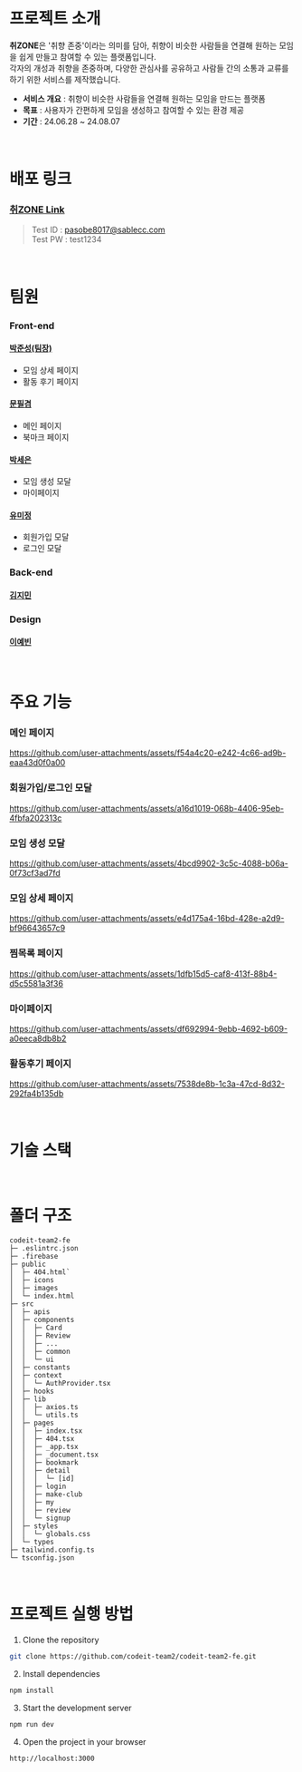 # 프로젝트 소개
**취ZONE**은 '취향 존중'이라는 의미를 담아, 취향이 비슷한 사람들을 연결해 원하는 모임을 쉽게 만들고 참여할 수 있는 플랫폼입니다.</br>
각자의 개성과 취향을 존중하며, 다양한 관심사를 공유하고 사람들 간의 소통과 교류를 하기 위한 서비스를 제작했습니다.

- **서비스 개요** : 취향이 비슷한 사람들을 연결해 원하는 모임을 만드는 플랫폼
- **목표** : 사용자가 간편하게 모임을 생성하고 참여할 수 있는 환경 제공
- **기간** : 24.06.28 ~ 24.08.07

</br>

# 배포 링크
### [취ZONE Link](https://hostinghobbyzone--hostinghobbyzone.us-central1.hosted.app/)
> Test ID : pasobe8017@sablecc.com</br>
> Test PW : test1234

</br>

# 팀원
### Front-end
#### [박준성(팀장)](https://github.com/juncastle97)
- 모임 상세 페이지
- 활동 후기 페이지
#### [문필겸](https://github.com/MoonPillGyeom)
- 메인 페이지
- 북마크 페이지
#### [박세은](https://github.com/marchfirst01)
- 모임 생성 모달
- 마이페이지
#### [유미정](https://github.com/ymj0828)
- 회원가입 모달
- 로그인 모달

### Back-end
#### [김지민](https://github.com/apptie)

### Design
#### [이예빈](leeyebin951@gmail.com)

</br>

# 주요 기능
### 메인 페이지
https://github.com/user-attachments/assets/f54a4c20-e242-4c66-ad9b-eaa43d0f0a00

### 회원가입/로그인 모달
https://github.com/user-attachments/assets/a16d1019-068b-4406-95eb-4fbfa202313c

### 모임 생성 모달
https://github.com/user-attachments/assets/4bcd9902-3c5c-4088-b06a-0f73cf3ad7fd

### 모임 상세 페이지
https://github.com/user-attachments/assets/e4d175a4-16bd-428e-a2d9-bf96643657c9

### 찜목록 페이지
https://github.com/user-attachments/assets/1dfb15d5-caf8-413f-88b4-d5c5581a3f36

### 마이페이지
https://github.com/user-attachments/assets/df692994-9ebb-4692-b609-a0eeca8db8b2

### 활동후기 페이지
https://github.com/user-attachments/assets/7538de8b-1c3a-47cd-8d32-292fa4b135db

</br>

# 기술 스택

</br>

# 폴더 구조

```
codeit-team2-fe
├─ .eslintrc.json
├─ .firebase
├─ public
│  ├─ 404.html`
│  ├─ icons
│  ├─ images
│  └─ index.html
├─ src
│  ├─ apis
│  ├─ components
│  │  ├─ Card
│  │  ├─ Review
│  │  ├─ ...
│  │  ├─ common
│  │  └─ ui
│  ├─ constants
│  ├─ context
│  │  └─ AuthProvider.tsx
│  ├─ hooks
│  ├─ lib
│  │  ├─ axios.ts
│  │  └─ utils.ts
│  ├─ pages
│  │  ├─ index.tsx
│  │  ├─ 404.tsx
│  │  ├─ _app.tsx
│  │  ├─ _document.tsx
│  │  ├─ bookmark
│  │  ├─ detail
│  │  │  └─ [id]
│  │  ├─ login
│  │  ├─ make-club
│  │  ├─ my
│  │  ├─ review
│  │  └─ signup
│  ├─ styles
│  │  └─ globals.css
│  └─ types
├─ tailwind.config.ts
└─ tsconfig.json
```
</br>

# 프로젝트 실행 방법
1. Clone the repository

  ```bash
  git clone https://github.com/codeit-team2/codeit-team2-fe.git
  ```

2. Install dependencies

  ```bash
  npm install
  ```

3. Start the development server

  ```bash
  npm run dev
  ```

4. Open the project in your browser

  ```bash
  http://localhost:3000
  ```
